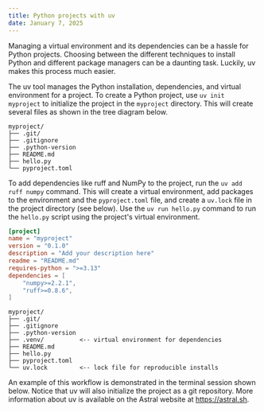 ```yaml
---
title: Python projects with uv
date: January 7, 2025
---
```


Managing a virtual environment and its dependencies can be a hassle for Python projects. Choosing between the different techniques to install Python and different package managers can be a daunting task. Luckily, uv makes this process much easier.

The uv tool manages the Python installation, dependencies, and virtual environment for a project. To create a Python project, use `uv init myproject` to initialize the project in the `myproject` directory. This will create several files as shown in the tree diagram below.

```text
myproject/
├── .git/
├── .gitignore
├── .python-version
├── README.md
├── hello.py
└── pyproject.toml
```

To add dependencies like ruff and NumPy to the project, run the `uv add ruff numpy` command. This will create a virtual environment, add packages to the environment and the `pyproject.toml` file, and create a `uv.lock` file in the project directory (see below). Use the `uv run hello.py` command to run the `hello.py` script using the project's virtual environment.

```toml
[project]
name = "myproject"
version = "0.1.0"
description = "Add your description here"
readme = "README.md"
requires-python = ">=3.13"
dependencies = [
    "numpy>=2.2.1",
    "ruff>=0.8.6",
]
```

```text
myproject/
├── .git/
├── .gitignore
├── .python-version
├── .venv/          <-- virtual environment for dependencies
├── README.md
├── hello.py
├── pyproject.toml
└── uv.lock         <-- lock file for reproducible installs
```

An example of this workflow is demonstrated in the terminal session shown below. Notice that uv will also initialize the project as a git repository. More information about uv is available on the Astral website at <https://astral.sh>.

<p>
<script src="https://asciinema.org/a/xoT3NKFJfcxp1eN4ovG60iqda.js" id="asciicast-xoT3NKFJfcxp1eN4ovG60iqda" async="true"></script>
</p>
